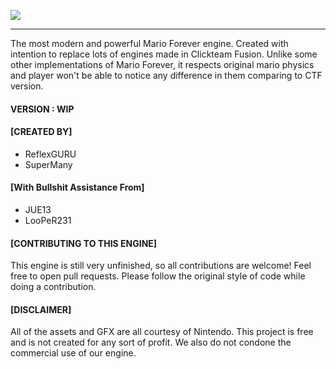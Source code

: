 ![](https://cdn.discordapp.com/attachments/818109948490809347/847935718156402718/team_ce.png)

------------

The most modern and powerful Mario Forever engine. Created with intention to replace lots of engines made in Clickteam Fusion.
Unlike some other implementations of Mario Forever, it respects original mario physics and player won't be able to notice any difference in them comparing to CTF version.

#### VERSION : WIP

#### [CREATED BY]
- ReflexGURU
- SuperMany

#### [With Bullshit Assistance From]
- JUE13
- LooPeR231

#### [CONTRIBUTING TO THIS ENGINE]
This engine is still very unfinished, so all contributions are welcome! Feel free to open pull requests.
Please follow the original style of code while doing a contribution.


#### [DISCLAIMER]
All of the assets and GFX are all courtesy of Nintendo. This project is free
and is not created for any sort of profit. We also do not condone the commercial use
of our engine.
